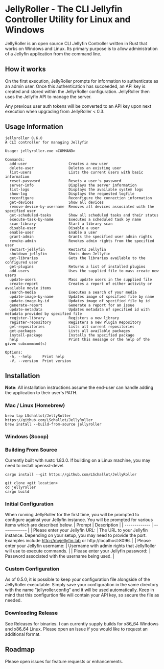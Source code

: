 # JellyRoller - The CLI Jellyfin Controller Utility for Linux and Windows

JellyRoller is an open source CLI Jellyfin Controller written in Rust that works on Windows and Linux. Its primary purpose is to allow administration of a Jellyfin application from the command line.

## How it works
On the first execution, JellyRoller prompts for information to authenticate as an admin user.  Once this authentication has succeeded, an API key is created and stored within the JellyrRoller configuration.  JellyRoller then uses the Jellyfin API to manage the server.

Any previous user auth tokens will be converted to an API key upon next execution when upgrading from JellyRoller < 0.3.

## Usage Information

```
jellyroller 0.6.0
A CLI controller for managing Jellyfin

Usage: jellyroller.exe <COMMAND>

Commands:
  add-user                   Creates a new user
  delete-user                Deletes an existing user
  list-users                 Lists the current users with basic information
  reset-password             Resets a user's password
  server-info                Displays the server information
  list-logs                  Displays the available system logs
  show-log                   Displays the requested logfile
  reconfigure                Reconfigure the connection information
  get-devices                Show all devices
  remove-device-by-username  Removes all devices associated with the specified user
  get-scheduled-tasks        Show all scheduled tasks and their status
  execute-task-by-name       Executes a scheduled task by name
  scan-library               Start a library scan
  disable-user               Disable a user
  enable-user                Enable a user
  grant-admin                Grants the specified user admin rights
  revoke-admin               Revokes admin rights from the specified user
  restart-jellyfin           Restarts Jellyfin
  shutdown-jellyfin          Shuts down Jellyfin
  get-libraries              Gets the libraries available to the configured user
  get-plugins                Returns a list of installed plugins
  add-users                  Uses the supplied file to mass create new users
  update-users               Mass update users in the supplied file
  create-report              Creates a report of either activity or available movie items
  search-media               Executes a search of your media
  update-image-by-name       Updates image of specified file by name
  update-image-by-id         Updates image of specified file by id
  generate-report            Generate a report for an issue
  update-metadata            Updates metadata of specified id with metadata provided by specified file
  register-library           Registers a new library
  register-repository        Registers a new Plugin Repository
  get-repositories           Lists all current repositories
  get-packages               Lists all available packages
  install-package            Installs the specified package
  help                       Print this message or the help of the given subcommand(s)

Options:
  -h, --help     Print help
  -V, --version  Print version

```

## Installation

**Note:** All installation instructions assume the end-user can handle adding the application to their user's PATH.

### Mac / Linux (Homebrew)
```
brew tap LSchallot/JellyRoller https://github.com/LSchallot/JellyRoller
brew install --build-from-source jellyroller
```
### Windows (Scoop)

### Building From Source

Currently built with rustc 1.83.0. If building on a Linux machine, you may need to install openssl-devel.

```
cargo install --git https://github.com/LSchallot/JellyRoller
```

```
git clone <git location>
cd jellyroller
cargo build
```

### Initial Configuration

When running JellyRoller for the first time, you will be prompted to configure against your Jellyfin instance. You will be prompted for various items which are described below.
| Prompt | Description |
| ------------- | ------------- |
| Please enter your Jellyfin URL: | The URL to your Jellyfin instance. Depending on your setup, you may need to provide the port. Examples include http://myjellyfin.lab or http://localhost:8096. |
| Please enter your Jellyfin username: | Username with admin rights that JellyRoller will use to execute commands. |
| Please enter your Jellyfin password: | Password associated with the username being used. |

### Custom Configuration
As of 0.5.0, it is possible to keep your configuration file alongside of the JellyRoller executable.  Simply save your configuration in the same directory with the name "jellyroller.config" and it will be used automatically.  Keep in mind that this configurtion file will contain your API key, so secure the file as needed.

### Downloading Release

See Releases for binaries. I can currently supply builds for x86_64 Windows and x86_64 Linux. Please open an issue if you would like to request an additional format.

## Roadmap

Please open issues for feature requests or enhancements.
